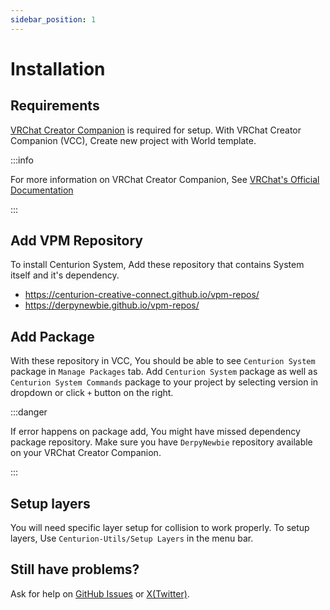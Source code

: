 ```yaml
---
sidebar_position: 1
---
```


# Installation

## Requirements

[VRChat Creator Companion](https://vrchat.com/home/download) is required for setup.
With VRChat Creator Companion (VCC), Create new project with World template.

:::info

For more information on VRChat Creator Companion, See [VRChat's Official Documentation](https://vcc.docs.vrchat.com/)

:::

## Add VPM Repository

To install Centurion System, Add these repository that contains System itself and it's dependency.

- https://centurion-creative-connect.github.io/vpm-repos/
- https://derpynewbie.github.io/vpm-repos/

## Add Package

With these repository in VCC, You should be able to see `Centurion System` package in `Manage Packages` tab.
Add `Centurion System` package as well as `Centurion System Commands` package to your project by selecting version in
dropdown or click
`+` button on the right.

:::danger

If error happens on package add, You might have missed dependency package repository.
Make sure you have `DerpyNewbie` repository available on your VRChat Creator Companion.

:::

## Setup layers

You will need specific layer setup for collision to work properly. To setup layers, 
Use `Centurion-Utils/Setup Layers` in the menu bar.

## Still have problems?

Ask for help on [GitHub Issues](https://github.com/Centurion-Creative-Connect/System/issues/new)
or [X(Twitter)](https://twitter.com/vrsgf_centurion).